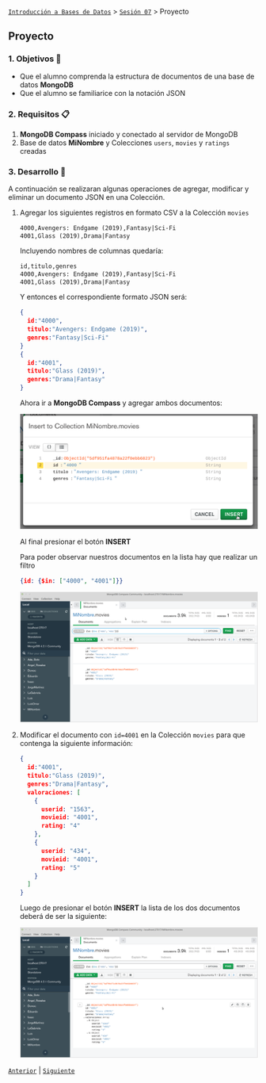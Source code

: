 [`Introducción a Bases de Datos`](../../Readme.md) > [`Sesión 07`](../Readme.md) > Proyecto

## Proyecto

### 1. Objetivos :dart:
- Que el alumno comprenda la estructura de documentos de una base de datos __MongoDB__
- Que el alumno se familiarice con la notación JSON

### 2. Requisitos :clipboard:
1. __MongoDB Compass__ iniciado y conectado al servidor de MongoDB
1. Base de datos __MiNombre__ y Colecciones `users`, `movies` y `ratings` creadas

### 3. Desarrollo :rocket:
A continuación se realizaran algunas operaciones de agregar, modificar y eliminar un documento JSON en una Colección.

1. Agregar los siguientes registros en formato CSV a la Colección `movies`

   ```csv
   4000,Avengers: Endgame (2019),Fantasy|Sci-Fi
   4001,Glass (2019),Drama|Fantasy
   ```
   Incluyendo nombres de columnas quedaría:
   ```csv
   id,titulo,genres
   4000,Avengers: Endgame (2019),Fantasy|Sci-Fi
   4001,Glass (2019),Drama|Fantasy
   ```
   Y entonces el correspondiente formato JSON será:
   ```json
   {
     id:"4000",
     titulo:"Avengers: Endgame (2019)",
     genres:"Fantasy|Sci-Fi"
   }
   {
     id:"4001",
     titulo:"Glass (2019)",
     genres:"Drama|Fantasy"
   }
   ```
   Ahora ir a __MongoDB Compass__ y agregar ambos documentos:

   ![Adicionando campos u objetos](imagenes/adicionando-datos.png)

   Al final presionar el botón __INSERT__

   Para poder observar nuestros documentos en la lista hay que realizar un filtro
   ```json
   {id: {$in: ["4000", "4001"]}}
   ```

   ![Documentos en la colección](imagenes/documentos-en-coleccion.png)

1. Modificar el documento con `id=4001` en la Colección `movies` para que contenga la siguiente información:

   ```json
   {
     id:"4001",
     titulo:"Glass (2019)",
     genres:"Drama|Fantasy",
     valoraciones: [
       {
         userid: "1563",
         movieid: "4001",
         rating: "4"
       },
       {
         userid: "434",
         movieid: "4001",
         rating: "5"
       }
     ]
   }
   ```
   Luego de presionar el botón __INSERT__ la lista de los dos documentos deberá de ser la siguiente:

   ![Lista de documentos en la colección](imagenes/documentos-en-coleccion-2.png)

[`Anterior`](../Ejemplo-07/Readme.md) | [`Siguiente`](../Postwork/Readme.md)      
